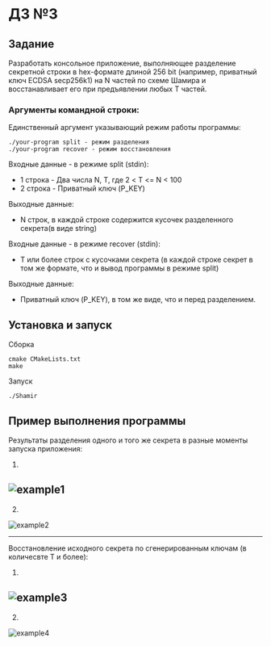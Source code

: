 # ДЗ №3

## Задание

Разработать консольное приложение, выполняющее разделение секретной строки в hex-формате длиной 256 bit (например, приватный ключ ECDSA secp256k1) на N частей по схеме Шамира и восстанавливает его при предъявлении любых T частей.

### Аргументы командной строки:
Единственный аргумент указывающий режим работы программы:

    ./your-program split - режим разделения
    ./your-program recover - режим восстановления

Входные данные - в режиме split (stdin):
- 1 строка - Два числа N, T, где 2 < T <= N < 100
- 2 строка - Приватный ключ (P_KEY)

Выходные данные:
- N строк, в каждой строке содержится кусочек разделенного секрета(в виде string)


Входные данные - в режиме recover (stdin):
- T или более строк с кусочками секрета (в каждой строке секрет в том же формате, что и вывод программы в режиме split)

Выходные данные:
- Приватный ключ (P_KEY), в том же виде, что и перед разделением. 


## Установка и запуск

Сборка

```
cmake CMakeLists.txt
make
```

Запуск

```
./Shamir
```

## Пример выполнения программы

Результаты разделения одного и того же секрета в разные моменты запуска приложения:
  
1)  
![example1](screenshots/split1.png)  
-----------------------------------------------------------   
  
2)  
![example2](screenshots/split2.png)  
  

  
-----------------------------------------------------------  
 
  
Восстановление исходного секрета по сгенерированным ключам (в количесвте Т и более):
  
1)  
![example3](screenshots/recover1.png)  
-----------------------------------------------------------   
  
2)  
![example4](screenshots/recover2.png)  
